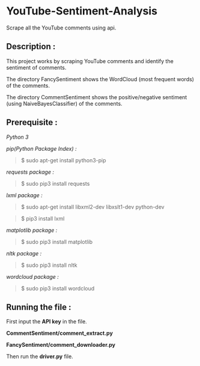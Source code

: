 # YouTube-Sentiment-Analysis

Scrape all the YouTube comments using api.

## Description :
This project works by scraping YouTube comments and identify the sentiment of comments.

The directory FancySentiment shows the WordCloud (most frequent words) of the comments.

The directory CommentSentiment shows the positive/negative sentiment (using NaiveBayesClassifier) of the comments.

## Prerequisite :
_Python 3_

_pip(Python Package Index) :_

> $ sudo apt-get install python3-pip

_requests package :_

> $ sudo pip3 install requests

_lxml package :_

> $ sudo apt-get install libxml2-dev libxslt1-dev python-dev

> $ pip3 install lxml

_matplotlib package :_

> $ sudo pip3 install matplotlib

_nltk package :_

> $ sudo pip3 install nltk

_wordcloud package :_

> $ sudo pip3 install wordcloud


## Running the file :
First input the __API key__ in the file.

__CommentSentiment/comment_extract.py__

__FancySentiment/comment_downloader.py__

Then run the __driver.py__ file.
